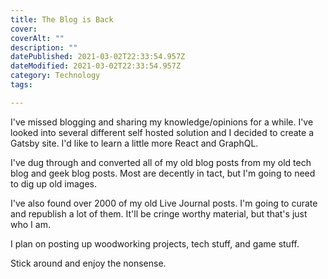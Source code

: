 ```yaml
---
title: The Blog is Back
cover: 
coverAlt: ""
description: ""
datePublished: 2021-03-02T22:33:54.957Z
dateModified: 2021-03-02T22:33:54.957Z
category: Technology
tags:

---
```

I've missed blogging and sharing my knowledge/opinions for a while. I've looked into several different self hosted solution and I decided to create a Gatsby site. I'd like to learn a little more React and GraphQL.  

I've dug through and converted all of my old blog posts from my old tech blog and geek blog posts.  Most are decently in tact, but I'm going to need to dig up old images.  

I've also found over 2000 of my old Live Journal posts. I'm going to curate and republish a lot of them.  It'll be cringe worthy material, but that's just who I am.  

I plan on posting up woodworking projects, tech stuff, and game stuff.

Stick around and enjoy the nonsense. 